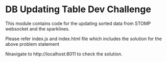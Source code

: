 DB Updating Table Dev Challenge
===============================

This module contains code for the updating sorted data from STOMP websocket and the sparklines.

Please refer index.js and index.html file which includes the solution for the above problem statement

Nnavigate to http://localhost:8011 to check the solution.

